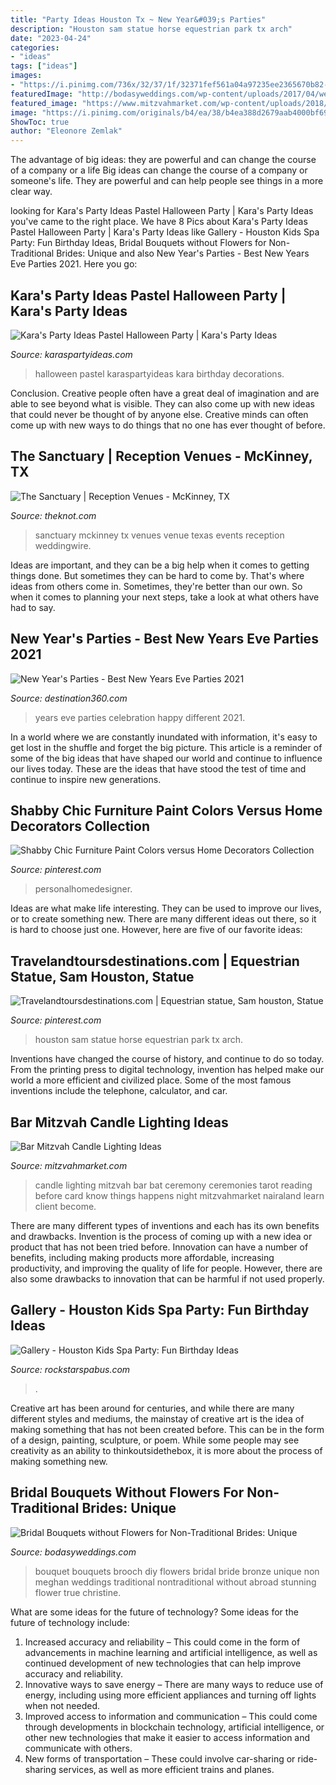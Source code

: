 ```yaml
---
title: "Party Ideas Houston Tx ~ New Year&#039;s Parties"
description: "Houston sam statue horse equestrian park tx arch"
date: "2023-04-24"
categories:
- "ideas"
tags: ["ideas"]
images:
- "https://i.pinimg.com/736x/32/37/1f/32371fef561a04a97235ee2365670b82--sam-houston-houston-texas.jpg"
featuredImage: "http://bodasyweddings.com/wp-content/uploads/2017/04/wedding-bouquet-vintage.jpg"
featured_image: "https://www.mitzvahmarket.com/wp-content/uploads/2018/01/Candle-Lighting-Ceremony.jpeg"
image: "https://i.pinimg.com/originals/b4/ea/38/b4ea388d2679aab4000bf698c18ef669.jpg"
ShowToc: true
author: "Eleonore Zemlak"
---
```



The advantage of big ideas: they are powerful and can change the course of a company or a life
Big ideas can change the course of a company or someone's life. They are powerful and can help people see things in a more clear way.

	

		
looking for Kara&#039;s Party Ideas Pastel Halloween Party | Kara&#039;s Party Ideas you've came to the right place. We have 8 Pics about Kara&#039;s Party Ideas Pastel Halloween Party | Kara&#039;s Party Ideas like Gallery - Houston Kids Spa Party: Fun Birthday Ideas, Bridal Bouquets without Flowers for Non-Traditional Brides: Unique and also New Year&#039;s Parties - Best New Years Eve Parties 2021. Here you go:
		
    
## Kara&#039;s Party Ideas Pastel Halloween Party | Kara&#039;s Party Ideas

<img loading=lazy src="http://karaspartyideas.com/wp-content/uploads/2017/10/Pastel-Halloween-Party-via-Karas-Party-Ideas-KarasPartyIdeas.com4_.jpg" onerror="this.onerror=null;this.src='https://tse4.mm.bing.net/th?id=OIP.IqlBdPrfShHyWyW_oVW2ggHaLH&amp;pid=15.1';" alt="Kara&#039;s Party Ideas Pastel Halloween Party | Kara&#039;s Party Ideas">

_Source: karaspartyideas.com_

>halloween pastel karaspartyideas kara birthday decorations. 

	

Conclusion.
Creative people often have a great deal of imagination and are able to see beyond what is visible. They can also come up with new ideas that could never be thought of by anyone else. Creative minds can often come up with new ways to do things that no one has ever thought of before.

    
## The Sanctuary | Reception Venues - McKinney, TX

<img loading=lazy src="https://media-api.xogrp.com/images/36f22b5c-8949-45fb-9acc-ee50116a1e25" onerror="this.onerror=null;this.src='https://tse1.mm.bing.net/th?id=OIP.Gt5C25Da1s3ErvB993tJygHaE7&amp;pid=15.1';" alt="The Sanctuary | Reception Venues - McKinney, TX">

_Source: theknot.com_

>sanctuary mckinney tx venues venue texas events reception weddingwire. 

	

Ideas are important, and they can be a big help when it comes to getting things done. But sometimes they can be hard to come by. That's where ideas from others come in. Sometimes, they're better than our own. So when it comes to planning your next steps, take a look at what others have had to say.

    
## New Year&#039;s Parties - Best New Years Eve Parties 2021

<img loading=lazy src="http://www.destination360.com/travel/new-years/images/s/new-years-eve-party-ideas.jpg" onerror="this.onerror=null;this.src='https://tse2.mm.bing.net/th?id=OIP.ApuxGNTaZsJOZCp3wMGelgHaFU&amp;pid=15.1';" alt="New Year&#039;s Parties - Best New Years Eve Parties 2021">

_Source: destination360.com_

>years eve parties celebration happy different 2021. 

	

In a world where we are constantly inundated with information, it's easy to get lost in the shuffle and forget the big picture. This article is a reminder of some of the big ideas that have shaped our world and continue to influence our lives today. These are the ideas that have stood the test of time and continue to inspire new generations.

    
## Shabby Chic Furniture Paint Colors Versus Home Decorators Collection

<img loading=lazy src="https://i.pinimg.com/originals/b4/ea/38/b4ea388d2679aab4000bf698c18ef669.jpg" onerror="this.onerror=null;this.src='https://tse4.mm.bing.net/th?id=OIP.pk9g3_LpQlefc2jbAyBx3QHaKM&amp;pid=15.1';" alt="Shabby Chic Furniture Paint Colors versus Home Decorators Collection">

_Source: pinterest.com_

>personalhomedesigner. 

	

Ideas are what make life interesting. They can be used to improve our lives, or to create something new. There are many different ideas out there, so it is hard to choose just one. However, here are five of our favorite ideas: 

    
## Travelandtoursdestinations.com | Equestrian Statue, Sam Houston, Statue

<img loading=lazy src="https://i.pinimg.com/736x/32/37/1f/32371fef561a04a97235ee2365670b82--sam-houston-houston-texas.jpg" onerror="this.onerror=null;this.src='https://tse3.mm.bing.net/th?id=OIP.ydYCsTqe0rxTPMksgMlBzQHaLG&amp;pid=15.1';" alt="Travelandtoursdestinations.com | Equestrian statue, Sam houston, Statue">

_Source: pinterest.com_

>houston sam statue horse equestrian park tx arch. 

	

Inventions have changed the course of history, and continue to do so today. From the printing press to digital technology, invention has helped make our world a more efficient and civilized place. Some of the most famous inventions include the telephone, calculator, and car.

    
## Bar Mitzvah Candle Lighting Ideas

<img loading=lazy src="https://www.mitzvahmarket.com/wp-content/uploads/2018/01/Candle-Lighting-Ceremony.jpeg" onerror="this.onerror=null;this.src='https://tse4.mm.bing.net/th?id=OIP.GE6aOc4YlFp4xeei-oB_FgHaE7&amp;pid=15.1';" alt="Bar Mitzvah Candle Lighting Ideas">

_Source: mitzvahmarket.com_

>candle lighting mitzvah bar bat ceremony ceremonies tarot reading before card know things happens night mitzvahmarket nairaland learn client become. 

	

There are many different types of inventions and each has its own benefits and drawbacks.
Invention is the process of coming up with a new idea or product that has not been tried before. Innovation can have a number of benefits, including making products more affordable, increasing productivity, and improving the quality of life for people. However, there are also some drawbacks to innovation that can be harmful if not used properly.

    
## Gallery - Houston Kids Spa Party: Fun Birthday Ideas

<img loading=lazy src="http://rockstarspabus.com/wp-content/uploads/2017/07/rock-star-spa-bus-gallery-katy-tx.jpg" onerror="this.onerror=null;this.src='https://tse4.mm.bing.net/th?id=OIP.AlguWMM808E9Juf-cW424gHaE8&amp;pid=15.1';" alt="Gallery - Houston Kids Spa Party: Fun Birthday Ideas">

_Source: rockstarspabus.com_

>. 

	

Creative art has been around for centuries, and while there are many different styles and mediums, the mainstay of creative art is the idea of making something that has not been created before. This can be in the form of a design, painting, sculpture, or poem. While some people may see creativity as an ability to thinkoutsidethebox, it is more about the process of making something new.

    
## Bridal Bouquets Without Flowers For Non-Traditional Brides: Unique

<img loading=lazy src="http://bodasyweddings.com/wp-content/uploads/2017/04/wedding-bouquet-vintage.jpg" onerror="this.onerror=null;this.src='https://tse3.mm.bing.net/th?id=OIP.BacY8qiTfjhXqKu4xf-9UgHaLG&amp;pid=15.1';" alt="Bridal Bouquets without Flowers for Non-Traditional Brides: Unique">

_Source: bodasyweddings.com_

>bouquet bouquets brooch diy flowers bridal bride bronze unique non meghan weddings traditional nontraditional without abroad stunning flower true christine. 

	

What are some ideas for the future of technology?
Some ideas for the future of technology include: 
1. Increased accuracy and reliability – This could come in the form of advancements in machine learning and artificial intelligence, as well as continued development of new technologies that can help improve accuracy and reliability. 
2. Innovative ways to save energy – There are many ways to reduce use of energy, including using more efficient appliances and turning off lights when not needed. 
3. Improved access to information and communication – This could come through developments in blockchain technology, artificial intelligence, or other new technologies that make it easier to access information and communicate with others. 
4. New forms of transportation – These could involve car-sharing or ride-sharing services, as well as more efficient trains and planes.

